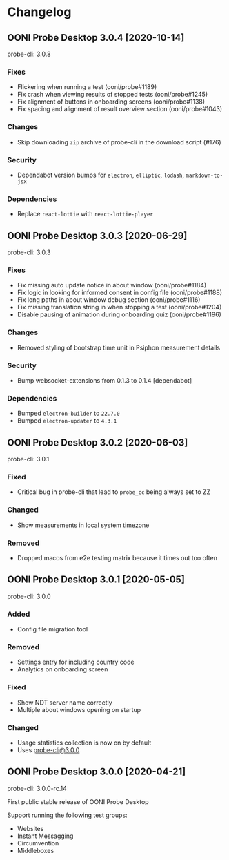 # Changelog
## OONI Probe Desktop 3.0.4 [2020-10-14]

probe-cli: 3.0.8

### Fixes
* Flickering when running a test (ooni/probe#1189)
* Fix crash when viewing results of stopped tests (ooni/probe#1245)
* Fix alignment of buttons in onboarding screens (ooni/probe#1138)
* Fix spacing and alignment of result overview section (ooni/probe#1043)

### Changes
* Skip downloading `zip` archive of probe-cli in the download script (#176)

### Security
* Dependabot version bumps for `electron`, `elliptic`, `lodash`, `markdown-to-jsx`

### Dependencies
* Replace `react-lottie` with `react-lottie-player`

## OONI Probe Desktop 3.0.3 [2020-06-29]

probe-cli: 3.0.3

### Fixes
* Fix missing auto update notice in about window (ooni/probe#1184)
* Fix logic in looking for informed consent in config file (ooni/probe#1188)
* Fix long paths in about window debug section (ooni/probe#1116)
* Fix missing translation string in when stopping a test (ooni/probe#1204)
* Disable pausing of animation during onboarding quiz (ooni/probe#1196)

### Changes
* Removed styling of bootstrap time unit in Psiphon measurement details

### Security
* Bump websocket-extensions from 0.1.3 to 0.1.4 [dependabot]

### Dependencies
* Bumped `electron-builder` to `22.7.0`
* Bumped `electron-updater` to `4.3.1`

## OONI Probe Desktop 3.0.2 [2020-06-03]

probe-cli: 3.0.1

### Fixed

* Critical bug in probe-cli that lead to `probe_cc` being always set to ZZ

### Changed

* Show measurements in local system timezone

### Removed

* Dropped macos from e2e testing matrix because it times out too often

## OONI Probe Desktop 3.0.1 [2020-05-05]

probe-cli: 3.0.0

### Added
* Config file migration tool

### Removed
* Settings entry for including country code
* Analytics on onboarding screen

### Fixed
* Show NDT server name correctly
* Multiple about windows opening on startup

### Changed
* Usage statistics collection is now on by default
* Uses [probe-cli@3.0.0](https://github.com/ooni/probe-cli/releases/tag/v3.0.0)

## OONI Probe Desktop 3.0.0 [2020-04-21]

probe-cli: 3.0.0-rc.14

First public stable release of OONI Probe Desktop

Support running the following test groups:
* Websites
* Instant Messagging
* Circumvention
* Middleboxes
